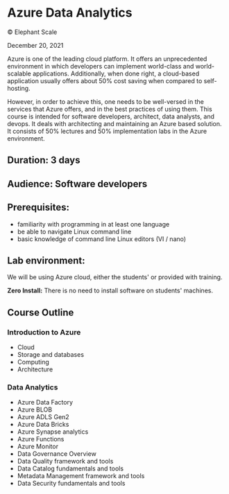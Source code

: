 # Azure Data Analytics

© Elephant Scale

December 20, 2021

Azure is one of the leading cloud platform. It offers an unprecedented environment in which developers can implement world-class and world-scalable applications. Additionally, when done right, a cloud-based application usually offers about 50% cost saving when compared to self-hosting.

However, in order to achieve this, one needs to be well-versed in the services that Azure offers, and in the best practices of using them. This course is intended for software developers, architect, data analysts, and devops. It deals with architecting and maintaining an Azure based solution. It consists of 50% lectures and 50% implementation labs in the Azure environment.

## Duration: 3 days
## Audience: Software developers
## Prerequisites:
 * familiarity with programming in at least one language
 * be able to navigate Linux command line
 * basic knowledge of command line Linux editors (VI / nano)

## Lab environment:
We will be using Azure cloud, either the students' or provided with training.   

**Zero Install:** There is no need to install software on students' machines.

## Course Outline

### Introduction to Azure
* Cloud
* Storage and databases
* Computing
* Architecture

### Data Analytics

* Azure Data Factory 
* Azure BLOB 
* Azure ADLS Gen2 
* Azure Data Bricks 
* Azure Synapse analytics 
* Azure Functions 
* Azure Monitor 
* Data Governance Overview 
* Data Quality framework and tools 
* Data Catalog fundamentals and tools 
* Metadata Management framework and tools 
* Data Security fundamentals and tools
